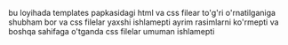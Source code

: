 bu loyihada templates papkasidagi html va css filear to'g'ri o'rnatilganiga shubham bor va css filelar yaxshi ishlamepti ayrim rasimlarni ko'rmepti va boshqa sahifaga o'tganda css filelar umuman ishlamepti
